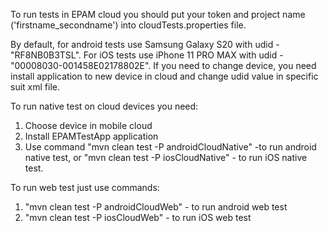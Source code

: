 To run tests in EPAM cloud you should put your token and project name ('firstname_secondname') into cloudTests.properties file.

By default, for android tests use Samsung Galaxy S20 with udid - "RF8NB0B3TSL".
For iOS tests use iPhone 11 PRO MAX with udid - "00008030-001458E02178802E".
If you need to change device, you need install application to new device in cloud and change udid value in specific suit xml file.

To run native test on cloud devices you need:
1. Choose device in mobile cloud
2. Install EPAMTestApp application
3. Use command "mvn clean test -P androidCloudNative" -to run android native test, or "mvn clean test -P iosCloudNative" - to run iOS native test.

To run web test just use commands:
1. "mvn clean test -P androidCloudWeb" - to run android web test
2. "mvn clean test -P iosCloudWeb" - to run iOS web test